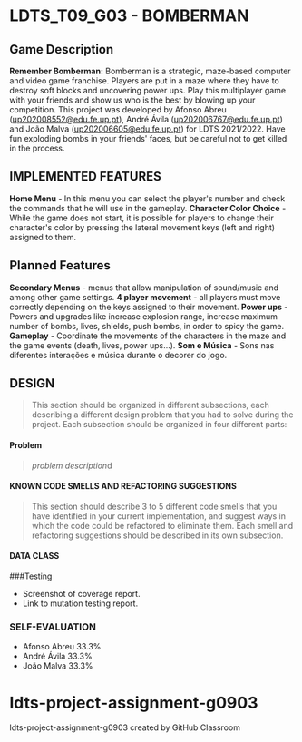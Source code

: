 # LDTS_T09_G03 - BOMBERMAN

## Game Description

**Remember Bomberman:**
Bomberman is a strategic, maze-based computer and video game franchise.
Players are put in a maze where they have to destroy soft blocks and uncovering power ups.
Play this multiplayer game with your friends and show us who is the best by blowing up your competition.
This project was developed by Afonso Abreu (up202008552@edu.fe.up.pt), André Ávila (up202006767@edu.fe.up.pt) and João Malva (up202006605@edu.fe.up.pt) for LDTS 2021/2022.
Have fun exploding bombs in your friends' faces, but be careful not to get killed in the process.

## IMPLEMENTED FEATURES
**Home Menu** -  In this menu you can select the player's number and check the commands that he will use in the gameplay.
**Character Color Choice** - While the game does not start, it is possible for players to change their character's color by pressing the lateral movement keys (left and right) assigned to them.


## Planned Features
**Secondary Menus** - menus that allow manipulation of sound/music and among other game settings.
**4 player movement** - all players must move correctly depending on the keys assigned to their movement.
**Power ups** -  Powers and upgrades like increase explosion range, increase maximum number of bombs, lives, shields, push bombs, in order to spicy the game.
**Gameplay** - Coordinate the movements of the characters in the maze and the game events (death, lives, power ups...).
**Som e Música** - Sons nas diferentes interações e música durante o decorer do jogo.


## DESIGN
> This section should be organized in different subsections, each describing a different design problem that you had to solve during the project. Each subsection should be organized in four different parts:
#### Problem
>*problem description*d
#### KNOWN CODE SMELLS AND REFACTORING SUGGESTIONS
> This section should describe 3 to 5 different code smells that you have identified in your current implementation, and suggest ways in which the code could be refactored to eliminate them. Each smell and refactoring suggestions should be described in its own subsection.
#### DATA CLASS


###Testing
- Screenshot of coverage report.
- Link to mutation testing report.


### SELF-EVALUATION

- Afonso Abreu 33.3%
- André Ávila 33.3%
- João Malva 33.3%

# ldts-project-assignment-g0903
ldts-project-assignment-g0903 created by GitHub Classroom
